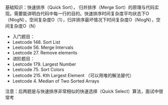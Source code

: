 基础知识：快速排序（Quick Sort）， 归并排序（Merge Sort）的原理与代码实现。需要能讲明白代码中每一行的目的。快速排序时间复杂度平均状态下O（NlogN），空间复杂度O（1），归并排序最坏情况下时间复杂度O（NlogN），空间复杂度O（N）

* 入门题目：
* Leetcode 148. Sort List
* Leetcode 56. Merge Intervals
* Leetcode 27. Remove elements
* 进阶题目：
* Leetcode 179. Largest Number
* Leetcode 75. Sort Colors
* Leetcode 215. Kth Largest Element （可以用堆的解法替代）
* Leetcode 4. Median of Two Sorted Arrays

注意：后两题是与快速排序非常相似的快速选择（Quick Select）算法，面试中很常考
